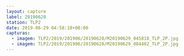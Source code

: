 ```yaml
---
layout: capture
label: 20190628
station: TLP2
date: 2019-06-29 04:58:18+00:00
capturas:
  - imagem: TLP2/2019/201906/20190628/M20190629_045818_TLP_2P.jpg
  - imagem: TLP2/2019/201906/20190628/M20190629_084402_TLP_2P.jpg
---
```

